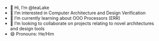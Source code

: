 - 👋 Hi, I’m @teaLake
- 👀 I’m interested in Computer Architecture and Design Verification
- 🌱 I’m currently learning about OOO Processors (ERR)
- 💞️ I’m looking to collaborate on projects relating to novel architectures and design tools
- 😄 Pronouns: He/Him

<!---
teaLake/teaLake is a ✨ special ✨ repository because its `README.md` (this file) appears on your GitHub profile.
You can click the Preview link to take a look at your changes.
--->
